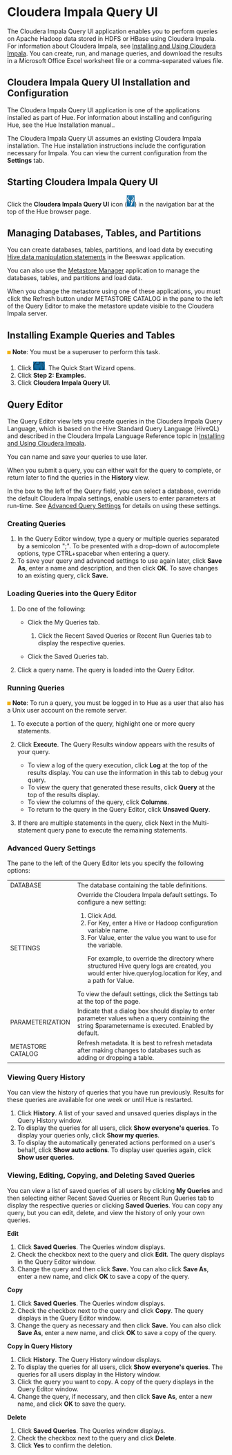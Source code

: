 
<link rel="stylesheet" href="docbook.css" type="text/css" media="screen" title="no title" charset="utf-8"></link>

Cloudera Impala Query UI
========================

The Cloudera Impala Query UI application enables you to perform queries
on Apache Hadoop data stored in HDFS or HBase using Cloudera Impala. For
information about Cloudera Impala, see [Installing and Using Cloudera
Impala](/content/support/en/documentation/cloudera-impala/cloudera-impala-documentation-v1-latest.html).
You can create, run, and manage queries, and download the results in a
Microsoft Office Excel worksheet file or a comma-separated values file.

Cloudera Impala Query UI Installation and Configuration
-------------------------------------------------------

The Cloudera Impala Query UI application is one of the applications
installed as part of Hue. For information about installing and
configuring Hue, see the Hue Installation
manual..

The Cloudera Impala Query UI assumes an existing Cloudera Impala
installation. The Hue installation instructions include the
configuration necessary for Impala. You can view the current
configuration from the **Settings** tab.

Starting Cloudera Impala Query UI
---------------------------------

Click the **Cloudera Impala Query UI** icon
(![image](images/icon_impala_24.png)) in the navigation bar at the top
of the Hue browser page.

Managing Databases, Tables, and Partitions
------------------------------------------

You can create databases, tables, partitions, and load data by executing
[Hive data manipulation
statements](http://archive.cloudera.com/cdh4/cdh/4/hive/language_manual/data-manipulation-statements.html)
in the Beeswax application.

You can also use the [Metastore
Manager]()
application to manage the databases, tables, and partitions and load
data.

When you change the metastore using one of these applications, you must
click the Refresh button under METASTORE CATALOG in the pane to the left
of the Query Editor to make the metastore update visible to the Cloudera
Impala server.

Installing Example Queries and Tables
-------------------------------------

![image](images/note.jpg) **Note**: You must be a superuser to perform
this task.

1.  Click ![image](images/quick_start.png). The Quick Start Wizard
    opens.
2.  Click **Step 2: Examples**.
3.  Click **Cloudera Impala Query UI**.

Query Editor
------------

The Query Editor view lets you create queries in the Cloudera Impala
Query Language, which is based on the Hive Standard Query Language
(HiveQL) and described in the Cloudera Impala Language Reference topic
in [Installing and Using Cloudera
Impala](http://www.cloudera.com/content/cloudera-content/cloudera-docs/Impala/latest/Installing-and-Using-Impala/Installing-and-Using-Impala.html).

You can name and save your queries to use later.

When you submit a query, you can either wait for the query to complete,
or return later to find the queries in the **History** view.

In the box to the left of the Query field, you can select a database,
override the default Cloudera Impala settings, enable users to enter
parameters at run-time. See [Advanced Query Settings](#advancedQuerySettings) for
details on using these settings.

### Creating Queries

1.  In the Query Editor window, type a query or multiple queries
    separated by a semicolon ";". To be presented with a drop-down of
    autocomplete options, type CTRL+spacebar when entering a query.
2.  To save your query and advanced settings to use again later, click
    **Save As**, enter a name and description, and then click **OK**. To
    save changes to an existing query, click **Save.**

### Loading Queries into the Query Editor

1.  Do one of the following:
    -   Click the My Queries tab.
        1.  Click the Recent Saved Queries or Recent Run Queries tab to
            display the respective queries.

    -   Click the Saved Queries tab.

2.  Click a query name. The query is loaded into the Query Editor.

### Running Queries

![image](images/note.jpg) **Note**: To run a query, you must be logged
in to Hue as a user that also has a Unix user account on the remote
server.

1.  To execute a portion of the query, highlight one or more query
    statements.
2.  Click **Execute**. The Query Results window appears with the results
    of your query.
    -   To view a log of the query execution, click **Log** at the top
        of the results display. You can use the information in this tab
        to debug your query.
    -   To view the query that generated these results, click **Query**
        at the top of the results display.
    -   To view the columns of the query, click **Columns**.
    -   To return to the query in the Query Editor, click **Unsaved
        Query**.

3.  If there are multiple statements in the query, click Next in the
    Multi-statement query pane to execute the remaining statements.

<a id="advancedQuerySettings"></a>
### Advanced Query Settings

The pane to the left of the Query Editor lets you specify the following
options:

<table>
<tr><td>DATABASE</td><td>The database containing the table definitions.</td></tr>
<tr><td>SETTINGS</td><td>Override the Cloudera Impala  default settings. To configure a new
setting:

<ol>
<li> Click Add.
<li> For Key, enter a Hive or Hadoop configuration variable name.
<li> For Value, enter the value you want to use for the variable.

For example, to override the directory where structured Hive query logs
are created, you would enter hive.querylog.location for Key, and a
path for Value.
</ol>
To view the default settings, click the Settings tab at the top of
the page. 
</td></tr>  
<tr><td>PARAMETERIZATION</td><td>Indicate that a dialog box should display to enter parameter values when
a query containing the string $parametername is executed. Enabled by
default.</td></tr>
<tr><td>METASTORE CATALOG</td><td>Refresh metadata. It is best to refresh metadata after making changes to
databases such as adding or dropping a table.</td></tr>
</table>


### Viewing Query History

You can view the history of queries that you have run previously.
Results for these queries are available for one week or until Hue is
restarted.

1.  Click **History**. A list of your saved and unsaved queries displays
    in the Query History window.
2.  To display the queries for all users, click **Show everyone's
    queries**. To display your queries only, click **Show my queries**.
3.  To display the automatically generated actions performed on a user's
    behalf, click **Show auto actions**. To display user queries again,
    click **Show user queries**.

### Viewing, Editing, Copying, and Deleting Saved Queries

You can view a list of saved queries of all users by clicking **My
Queries** and then selecting either Recent Saved Queries or Recent Run
Queries tab to display the respective queries or clicking **Saved
Queries**. You can copy any query, but you can edit, delete, and view
the history of only your own queries.


**Edit**

1.  Click **Saved Queries**. The Queries window displays.
2.  Check the checkbox next to the query and click **Edit**. The query
    displays in the Query Editor window.
3.  Change the query and then click **Save.** You can also click **Save
    As**, enter a new name, and click **OK** to save a copy of the
    query.

**Copy**

1.  Click **Saved Queries**. The Queries window displays.
2.  Check the checkbox next to the query and click **Copy**. The query
    displays in the Query Editor window.
3.  Change the query as necessary and then click **Save.** You can also
    click **Save As**, enter a new name, and click **OK** to save a copy
    of the query.

**Copy in Query History**

1.  Click **History**. The Query History window displays.
2.  To display the queries for all users, click **Show everyone's
    queries**. The queries for all users display in the History window.
3.  Click the query you want to copy. A copy of the query displays in
    the Query Editor window.
4.  Change the query, if necessary, and then click **Save As**, enter a
    new name, and click **OK** to save the query.

**Delete**

1.  Click **Saved Queries**. The Queries window displays.
2.  Check the checkbox next to the query and click **Delete**.
3.  Click **Yes** to confirm the deletion.
